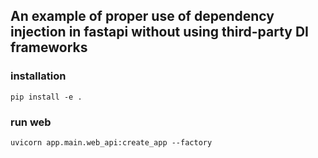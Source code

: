 ## An example of proper use of dependency injection in fastapi without using third-party DI frameworks

### installation
``` shell
pip install -e .
```

### run web
``` shell
uvicorn app.main.web_api:create_app --factory
```
